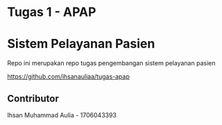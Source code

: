 # Tugas 1 - APAP

# Sistem Pelayanan Pasien
Repo ini merupakan repo tugas pengembangan sistem pelayanan pasien

https://github.com/ihsanauliaa/tugas-apap

## Contributor
Ihsan Muhammad Aulia - 1706043393

